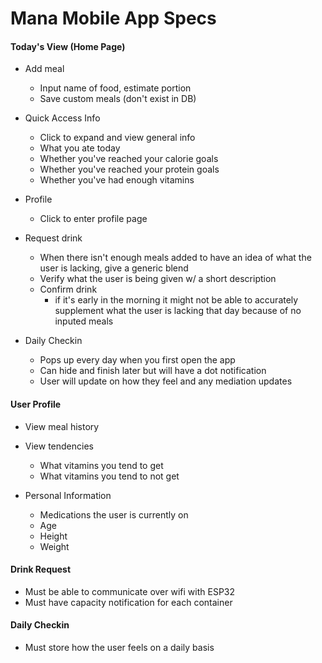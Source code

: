 # Mana Mobile App Specs

#### Today's View (Home Page)

- Add meal

  - Input name of food, estimate portion
  - Save custom meals (don't exist in DB)

- Quick Access Info

  - Click to expand and view general info
  - What you ate today
  - Whether you've reached your calorie goals
  - Whether you've reached your protein goals
  - Whether you've had enough vitamins

- Profile

  - Click to enter profile page

- Request drink

  - When there isn't enough meals added to have an idea
    of what the user is lacking, give a generic blend
  - Verify what the user is being given w/ a short description
  - Confirm drink
    - if it's early in the morning it might not be able to accurately
      supplement what the user is lacking that day because of no inputed meals

- Daily Checkin
  - Pops up every day when you first open the app
  - Can hide and finish later but will have a dot notification
  - User will update on how they feel and any mediation updates

#### User Profile

- View meal history
- View tendencies

  - What vitamins you tend to get
  - What vitamins you tend to not get

- Personal Information
  - Medications the user is currently on
  - Age
  - Height
  - Weight

#### Drink Request

- Must be able to communicate over wifi with ESP32
- Must have capacity notification for each container

#### Daily Checkin

- Must store how the user feels on a daily basis
